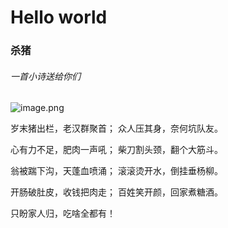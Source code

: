 # Hello world

### 杀猪 
###### 一首小诗送给你们

![image.png](https://cdn.nlark.com/yuque/0/2020/png/1318615/1595919000981-648bcd94-3863-4938-968e-6f573a383be6.png#align=left&display=inline&height=176&margin=%5Bobject%20Object%5D&name=image.png&originHeight=352&originWidth=551&size=330660&status=done&style=none&width=275.5)


岁末猪出栏，老汉群聚首；
众人压其身，奈何坑队友。

心有力不足，肥肉一声吼；
柴刀割头颈，翻个大筋斗。

翁被踹下沟，天蓬血喷涌；
滚滚烫开水，倒挂垂杨柳。

开肠破肚皮，收钱把肉走；
百姓笑开颜，回家煮糖酒。

只盼家人归，吃啥全都有！
